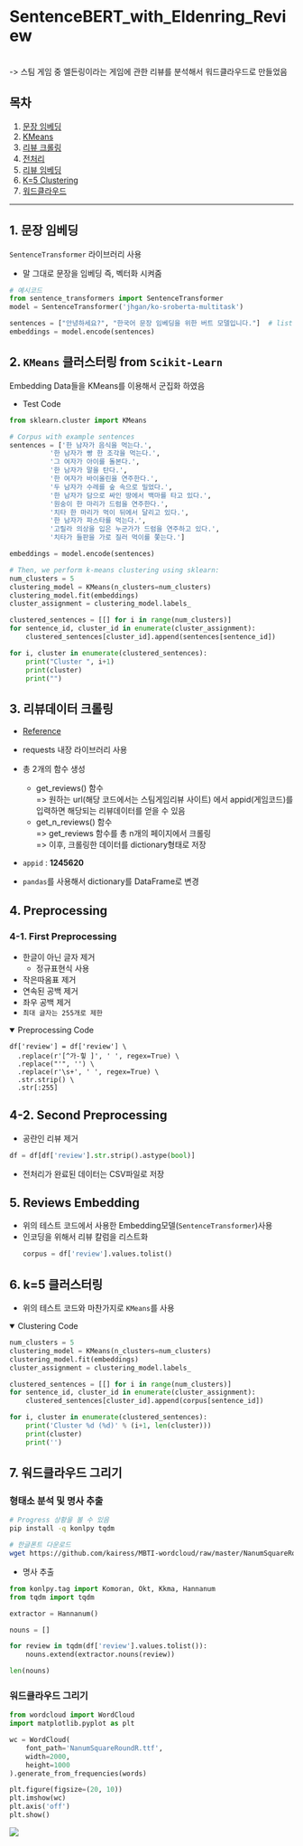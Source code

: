 # SentenceBERT_with_Eldenring_Review
<br>
-> 스팀 게임 중 엘든링이라는 게임에 관한 리뷰를 분석해서 워드클라우드로 만들었음

## 목차
1. [문장 임베딩](#1-문장-임베딩)
2. [KMeans](#2-kmeans-클러스터링-from-scikit-learn)
3. [리뷰 크롤링](#3-리뷰데이터-크롤링)
4. [전처리](#4-preprocessing)
5. [리뷰 임베딩](#5-reviews-embedding)
6. [K=5 Clustering](#6-k5-클러스터링)
7. [워드클라우드](#7-워드클라우드-그리기)


---
## 1. 문장 임베딩

`SentenceTransformer` 라이브러리 사용
  * 말 그대로 문장을 임베딩 즉, 벡터화 시켜줌
  ```python
  # 예시코드
  from sentence_transformers import SentenceTransformer
  model = SentenceTransformer('jhgan/ko-sroberta-multitask')

  sentences = ["안녕하세요?", "한국어 문장 임베딩을 위한 버트 모델입니다."]  # list형태로 저장
  embeddings = model.encode(sentences) 
  ```
  
  ## 2. `KMeans` 클러스터링 from `Scikit-Learn`
  
  Embedding Data들을 KMeans를 이용해서 군집화 하였음
  * Test Code
  ```python
  from sklearn.cluster import KMeans

  # Corpus with example sentences
  sentences = ['한 남자가 음식을 먹는다.',
            '한 남자가 빵 한 조각을 먹는다.',
            '그 여자가 아이를 돌본다.',
            '한 남자가 말을 탄다.',
            '한 여자가 바이올린을 연주한다.',
            '두 남자가 수레를 숲 속으로 밀었다.',
            '한 남자가 담으로 싸인 땅에서 백마를 타고 있다.',
            '원숭이 한 마리가 드럼을 연주한다.',
            '치타 한 마리가 먹이 뒤에서 달리고 있다.',
            '한 남자가 파스타를 먹는다.',
            '고릴라 의상을 입은 누군가가 드럼을 연주하고 있다.',
            '치타가 들판을 가로 질러 먹이를 쫓는다.']

  embeddings = model.encode(sentences)

  # Then, we perform k-means clustering using sklearn:
  num_clusters = 5
  clustering_model = KMeans(n_clusters=num_clusters)
  clustering_model.fit(embeddings)
  cluster_assignment = clustering_model.labels_

  clustered_sentences = [[] for i in range(num_clusters)]
  for sentence_id, cluster_id in enumerate(cluster_assignment):
      clustered_sentences[cluster_id].append(sentences[sentence_id])

  for i, cluster in enumerate(clustered_sentences):
      print("Cluster ", i+1)
      print(cluster)
      print("")
  ```

## 3. 리뷰데이터 크롤링
* [Reference](https://github.com/arditoibryan/datasets/blob/main/220226_steam/get_reviews.ipynb)
* requests 내장 라이브러리 사용
* 총 2개의 함수 생성
  * get_reviews() 함수<br>
  => 원하는 url(해당 코드에서는 스팀게임리뷰 사이트) 에서 appid(게임코드)를 입력하면 해당되는 리뷰데이터를 얻을 수 있음
  * get_n_reviews() 함수<br>
  => get_reviews 함수를 총 n개의 페이지에서 크롤링<br>
  => 이후, 크롤링한 데이터를 dictionary형태로 저장
  
* `appid` : **1245620**
* `pandas`를 사용해서 dictionary를 DataFrame로 변경

## 4. Preprocessing
### 4-1. First Preprocessing
* 한글이 아닌 글자 제거
  * 정규표현식 사용
* 작은따옴표 제거
* 연속된 공백 제거
* 좌우 공백 제거
* `최대 글자는 255개로 제한`
<details open>
  <summary>Preprocessing Code</summary>
  
  ```
  df['review'] = df['review'] \
    .replace(r'[^가-힣 ]', ' ', regex=True) \
    .replace("'", '') \
    .replace(r'\s+', ' ', regex=True) \
    .str.strip() \
    .str[:255]
  ```
</details>

## 4-2. Second Preprocessing
* 공란인 리뷰 제거
```python
df = df[df['review'].str.strip().astype(bool)]
```
* 전처리가 완료된 데이터는 CSV파일로 저장

## 5. Reviews Embedding

* 위의 테스트 코드에서 사용한 Embedding모델(`SentenceTransformer`)사용
* 인코딩을 위해서 리뷰 칼럼을 리스트화
  ```python
  corpus = df['review'].values.tolist()
  ```
## 6. k=5 클러스터링
* 위의 테스트 코드와 마찬가지로 `KMeans`를 사용

<details open>
  <summary>Clustering Code</summary>
  
  ```python
  num_clusters = 5
  clustering_model = KMeans(n_clusters=num_clusters)
  clustering_model.fit(embeddings)
  cluster_assignment = clustering_model.labels_

  clustered_sentences = [[] for i in range(num_clusters)]
  for sentence_id, cluster_id in enumerate(cluster_assignment):
      clustered_sentences[cluster_id].append(corpus[sentence_id])

  for i, cluster in enumerate(clustered_sentences):
      print('Cluster %d (%d)' % (i+1, len(cluster)))
      print(cluster)
      print('')
  ```
</details>

## 7. 워드클라우드 그리기
### 형태소 분석 및 명사 추출
```bash
# Progress 상황을 볼 수 있음
pip install -q konlpy tqdm

# 한글폰트 다운로드
wget https://github.com/kairess/MBTI-wordcloud/raw/master/NanumSquareRoundR.ttf 
```
* 명사 추출
```python
from konlpy.tag import Komoran, Okt, Kkma, Hannanum
from tqdm import tqdm

extractor = Hannanum()

nouns = []

for review in tqdm(df['review'].values.tolist()):
    nouns.extend(extractor.nouns(review))

len(nouns)
```

### 워드클라우드 그리기
```python
from wordcloud import WordCloud
import matplotlib.pyplot as plt

wc = WordCloud(
    font_path='NanumSquareRoundR.ttf',
    width=2000,
    height=1000
).generate_from_frequencies(words)

plt.figure(figsize=(20, 10))
plt.imshow(wc)
plt.axis('off')
plt.show()
```
<img src = 'https://user-images.githubusercontent.com/103639510/216264475-78e9baf1-4db9-40a2-81f1-e154697e30c0.png'>
